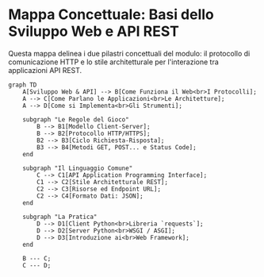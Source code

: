 # Mappa Concettuale: Basi dello Sviluppo Web e API REST

Questa mappa delinea i due pilastri concettuali del modulo: il protocollo di comunicazione HTTP e lo stile architetturale per l'interazione tra applicazioni API REST.

```mermaid
graph TD
    A[Sviluppo Web & API] --> B[Come Funziona il Web<br>I Protocolli];
    A --> C[Come Parlano le Applicazioni<br>Le Architetture];
    A --> D[Come si Implementa<br>Gli Strumenti];

    subgraph "Le Regole del Gioco"
        B --> B1[Modello Client-Server];
        B --> B2[Protocollo HTTP/HTTPS];
        B2 --> B3[Ciclo Richiesta-Risposta];
        B3 --> B4[Metodi GET, POST... e Status Code];
    end

    subgraph "Il Linguaggio Comune"
        C --> C1[API Application Programming Interface];
        C1 --> C2[Stile Architetturale REST];
        C2 --> C3[Risorse ed Endpoint URL];
        C2 --> C4[Formato Dati: JSON];
    end

    subgraph "La Pratica"
        D --> D1[Client Python<br>Libreria `requests`];
        D --> D2[Server Python<br>WSGI / ASGI];
        D --> D3[Introduzione ai<br>Web Framework];
    end

    B --- C;
    C --- D;